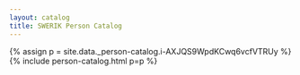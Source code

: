 ```yaml
---
layout: catalog
title: SWERIK Person Catalog
---
```

{% assign p = site.data._person-catalog.i-AXJQS9WpdKCwq6vcfVTRUy %}
{% include person-catalog.html p=p %}

